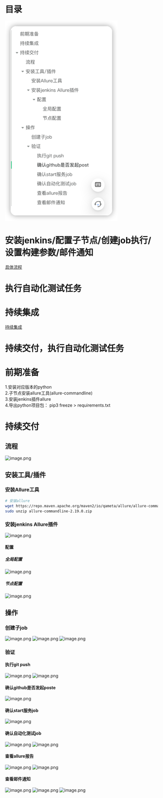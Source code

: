 # 目录
![img.png](img.png)
# 安装jenkins/配置子节点/创建job执行/设置构建参数/邮件通知

[具体流程](../L2/持续集成自动化测试实战.md)


# 执行自动化测试任务

# 持续集成
[持续集成](持续集成.md)

# 持续交付，执行自动化测试任务

# 前期准备
1.安装对应版本的python</br>
2.子节点安装allure工具(allure-commandline)</br>
3.安装jenkins插件allure</br>
4.导出python项目包： pip3 freeze > requirements.txt</br>

# 持续交付
## 流程
![image.png](https://cdn.nlark.com/yuque/0/2023/png/2076545/1690709783345-1d370f16-f641-4f80-a019-bd406a15449e.png#averageHue=%23faf9f1&clientId=u62196379-f7ad-4&from=paste&height=655&id=udf27ea21&originHeight=1048&originWidth=2400&originalType=binary&ratio=1.600000023841858&rotation=0&showTitle=false&size=734745&status=done&style=none&taskId=u974415db-2192-4b49-8ca8-8d8b5806bcf&title=&width=1499.9999776482584)
## 安装工具/插件
### 安装Allure工具
```bash
# 安装allure
wget https://repo.maven.apache.org/maven2/io/qameta/allure/allure-commandline/2.19.0/allure-commandline-2.19.0.zip
sudo unzip allure-commandline-2.19.0.zip
```
### 安装jenkins Allure插件
![image.png](https://cdn.nlark.com/yuque/0/2023/png/2076545/1690710897922-f10c3d88-1f8c-4873-ab01-8b7c10ce5c8e.png#averageHue=%23d5d6d9&clientId=ucd77292f-a95e-4&from=paste&height=436&id=uaf16f40c&originHeight=698&originWidth=2438&originalType=binary&ratio=1.600000023841858&rotation=0&showTitle=false&size=108011&status=done&style=none&taskId=u6ac24614-74c7-4496-9ff9-c7d2fcf7d42&title=&width=1523.7499772943559)
#### 配置
##### 全局配置
![image.png](https://cdn.nlark.com/yuque/0/2023/png/2076545/1690726466424-7f2943f7-0d28-4dc7-82ca-49f4c67ed792.png#averageHue=%23ecebeb&clientId=u9f48ac0f-3aec-4&from=paste&height=1056&id=u7c0bddf9&originHeight=1690&originWidth=2758&originalType=binary&ratio=1.600000023841858&rotation=0&showTitle=false&size=226764&status=done&style=none&taskId=uf36f34ea-86c2-415e-aca2-e9e9f37a81f&title=&width=1723.7499743141238)
##### 节点配置
![image.png](https://cdn.nlark.com/yuque/0/2023/png/2076545/1690726595150-a2a627b7-ac61-4bbc-bcbf-f935a4a3bcf7.png#averageHue=%23ebeaea&clientId=u9f48ac0f-3aec-4&from=paste&height=1039&id=u09daa99a&originHeight=1662&originWidth=2504&originalType=binary&ratio=1.600000023841858&rotation=0&showTitle=false&size=209351&status=done&style=none&taskId=ub36e92ca-273f-46bc-9e08-464687ed6ac&title=&width=1564.9999766796832)
## 操作
### 创建子job
![image.png](https://cdn.nlark.com/yuque/0/2023/png/2076545/1690711719696-5febddc4-34db-4928-83a1-61c78b0d3aee.png#averageHue=%23ecebeb&clientId=ucd77292f-a95e-4&from=paste&height=1039&id=ub06a5aa2&originHeight=1662&originWidth=2918&originalType=binary&ratio=1.600000023841858&rotation=0&showTitle=false&size=289389&status=done&style=none&taskId=u7adaeed1-6323-4242-96df-70d021685e6&title=&width=1823.7499728240077)
![image.png](https://cdn.nlark.com/yuque/0/2023/png/2076545/1690711780126-b93a16f7-534f-427a-ad23-fa41f660c718.png#averageHue=%23edecec&clientId=ucd77292f-a95e-4&from=paste&height=1090&id=u7c5c16a9&originHeight=1744&originWidth=2944&originalType=binary&ratio=1.600000023841858&rotation=0&showTitle=false&size=310436&status=done&style=none&taskId=ueac53162-80a0-434e-8943-67d96302152&title=&width=1839.9999725818639)
![image.png](https://cdn.nlark.com/yuque/0/2023/png/2076545/1690726397261-984de0bb-20b4-4b25-8324-2b55c322f223.png#averageHue=%23ececec&clientId=u9f48ac0f-3aec-4&from=paste&height=1021&id=u532fca71&originHeight=1634&originWidth=3016&originalType=binary&ratio=1.600000023841858&rotation=0&showTitle=false&size=302445&status=done&style=none&taskId=u4eedb49b-fb5a-4ded-9934-7f7358a2203&title=&width=1884.9999719113116)
### 验证
#### 执行git push
![image.png](https://cdn.nlark.com/yuque/0/2023/png/2076545/1690728282837-1fadaff3-78b6-4970-b1b4-f57800866c43.png#averageHue=%231f1f1f&clientId=u9f48ac0f-3aec-4&from=paste&height=436&id=ufb092362&originHeight=698&originWidth=2294&originalType=binary&ratio=1.600000023841858&rotation=0&showTitle=false&size=171559&status=done&style=none&taskId=u613c8368-b027-4779-aaf1-e72516d7125&title=&width=1433.7499786354604)
![image.png](https://cdn.nlark.com/yuque/0/2023/png/2076545/1690728469256-7cf8d6c5-7a49-4071-a14b-aa5b4d65558e.png#averageHue=%23211f1f&clientId=u9f48ac0f-3aec-4&from=paste&height=515&id=u22deb206&originHeight=824&originWidth=1798&originalType=binary&ratio=1.600000023841858&rotation=0&showTitle=false&size=288815&status=done&style=none&taskId=u8dafca3a-ea7c-4359-a034-d093fb3c6be&title=&width=1123.7499832548203)
#### 确认github是否发起poste
![image.png](https://cdn.nlark.com/yuque/0/2023/png/2076545/1690728423570-018161f4-062e-4bc5-b381-49d09281922e.png#averageHue=%2398b69d&clientId=u9f48ac0f-3aec-4&from=paste&height=1075&id=u82264f97&originHeight=1720&originWidth=2240&originalType=binary&ratio=1.600000023841858&rotation=0&showTitle=false&size=1120559&status=done&style=none&taskId=u35dc7467-9756-42f1-8d6f-20d77e8e096&title=&width=1399.9999791383746)
#### 确认start服务job
![image.png](https://cdn.nlark.com/yuque/0/2023/png/2076545/1690728614862-e13ee36c-d7d2-41d3-9f54-96e9a44ef434.png#averageHue=%23f1f2f0&clientId=u9f48ac0f-3aec-4&from=paste&height=745&id=udb5aa6b6&originHeight=1192&originWidth=2936&originalType=binary&ratio=1.600000023841858&rotation=0&showTitle=false&size=3553796&status=done&style=none&taskId=uab90910a-c06d-4370-9472-6d127e538c6&title=&width=1834.9999726563697)
#### 确认自动化测试job
![image.png](https://cdn.nlark.com/yuque/0/2023/png/2076545/1690728692135-d8f13a35-bb55-45c5-9d6d-86b28f57b467.png#averageHue=%23e7e7e5&clientId=u9f48ac0f-3aec-4&from=paste&height=749&id=ub041b8dc&originHeight=1198&originWidth=2844&originalType=binary&ratio=1.600000023841858&rotation=0&showTitle=false&size=1048152&status=done&style=none&taskId=u3b65ba49-c71c-4699-a5ab-65ab3029625&title=&width=1777.4999735131864)
![image.png](https://cdn.nlark.com/yuque/0/2023/png/2076545/1690728710107-87b0fe5a-f2f9-404b-89be-7485e68115ca.png#averageHue=%23d6d5d5&clientId=u9f48ac0f-3aec-4&from=paste&height=591&id=uf21b22fa&originHeight=946&originWidth=2610&originalType=binary&ratio=1.600000023841858&rotation=0&showTitle=false&size=315071&status=done&style=none&taskId=u116f77fd-118f-469e-9149-b87b0cbaa8f&title=&width=1631.2499756924813)
#### 查看allure报告
![image.png](https://cdn.nlark.com/yuque/0/2023/png/2076545/1690728776546-90cbb910-5c84-4454-98d8-a0e3fcee4a6a.png#averageHue=%23d1d0d0&clientId=u9f48ac0f-3aec-4&from=paste&height=692&id=u86b45e57&originHeight=1108&originWidth=1888&originalType=binary&ratio=1.600000023841858&rotation=0&showTitle=false&size=223587&status=done&style=none&taskId=ue1e3c09c-59b3-42d6-bb4e-6ac35cbaf51&title=&width=1179.99998241663)
![image.png](https://cdn.nlark.com/yuque/0/2023/png/2076545/1690728759043-f847f5d9-f883-4ca5-a0dd-19732b2aa49d.png#averageHue=%23deddce&clientId=u9f48ac0f-3aec-4&from=paste&height=571&id=ub8c927c6&originHeight=914&originWidth=2546&originalType=binary&ratio=1.600000023841858&rotation=0&showTitle=false&size=612898&status=done&style=none&taskId=ucffa06ef-e2e9-496e-83f9-a4648c5ae4f&title=&width=1591.2499762885277)
#### 查看邮件通知
![image.png](https://cdn.nlark.com/yuque/0/2023/png/2076545/1690729559833-6c3cd1fd-f265-4993-a1b8-2d4716a37287.png#averageHue=%23cfcece&clientId=u9f48ac0f-3aec-4&from=paste&height=431&id=u76cbfc2a&originHeight=690&originWidth=2560&originalType=binary&ratio=1.600000023841858&rotation=0&showTitle=false&size=216698&status=done&style=none&taskId=uedcc21db-a8f1-4e78-802d-056df2776e9&title=&width=1599.9999761581425)
![image.png](https://cdn.nlark.com/yuque/0/2023/png/2076545/1690730684759-eb5c3c28-e492-4e94-b92d-31cc0c148b08.png#averageHue=%23a5a6a5&clientId=u9f48ac0f-3aec-4&from=paste&height=270&id=u496bdb65&originHeight=594&originWidth=1544&originalType=binary&ratio=1.600000023841858&rotation=0&showTitle=false&size=222984&status=done&style=none&taskId=ue2175a1d-d598-4907-8eb4-d6f50cd22e1&title=&width=701.8181666066827)
![image.png](https://cdn.nlark.com/yuque/0/2023/png/2076545/1690730719355-eae44947-a016-435a-ae97-2f0f96396a3b.png#averageHue=%23ebebdf&clientId=u9f48ac0f-3aec-4&from=paste&height=489&id=u9a18933e&originHeight=1076&originWidth=2962&originalType=binary&ratio=1.600000023841858&rotation=0&showTitle=false&size=760919&status=done&style=none&taskId=u37472abd-0ed3-4bba-8df0-2fae647c51b&title=&width=1346.363607181991)
